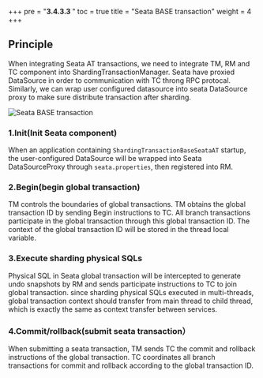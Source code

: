 +++
pre = "<b>3.4.3.3 </b>"
toc = true
title = "Seata BASE transaction"
weight = 4
+++

## Principle

When integrating Seata AT transactions, we need to integrate TM, RM and TC component into ShardingTransactionManager. Seata have proxied DataSource in order to communication with TC throng RPC 
protocal.  Similarly, we can wrap user configured datasource into seata DataSource proxy to make sure distribute transaction after sharding.

![Seata BASE transaction](https://shardingsphere.apache.org/document/current/img/transaction/sharding-transaciton-base-seata-at-design.png)

### 1.Init(Init Seata component)

When an application containing `ShardingTransactionBaseSeataAT` startup, the user-configured DataSource will be wrapped into Seata DataSourceProxy through `seata.properties`, then registered into RM.

### 2.Begin(begin global transaction)

TM controls the boundaries of global transactions. TM obtains the global transaction ID by sending Begin instructions to TC. All branch transactions participate in the global transaction through 
this global transaction ID. The context of the global transaction ID will be stored in the thread local variable.

### 3.Execute sharding physical SQLs

Physical SQL in Seata global transaction will be intercepted to generate undo snapshots by RM and sends participate instructions to TC to join global transaction. 
since sharding physical SQLs executed in multi-threads, global transaction context should transfer from main thread to child thread, which is exactly the same as context transfer between services.

### 4.Commit/rollback(submit seata transaction）

When submitting a seata transaction, TM sends TC the commit and rollback instructions of the global transaction. TC coordinates all branch transactions for commit and rollback according to the global transaction ID.
